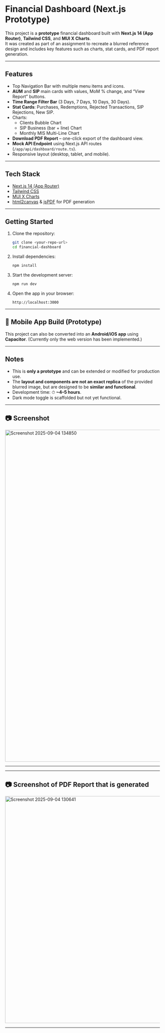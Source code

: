 # Financial Dashboard (Next.js Prototype)

This project is a **prototype** financial dashboard built with **Next.js 14 (App Router)**, **Tailwind CSS**, and **MUI X Charts**.  
It was created as part of an assignment to recreate a blurred reference design and includes key features such as charts, stat cards, and PDF report generation.

---

## Features
- Top Navigation Bar with multiple menu items and icons.  
- **AUM** and **SIP** main cards with values, MoM % change, and “View Report” buttons.  
- **Time Range Filter Bar** (3 Days, 7 Days, 10 Days, 30 Days).  
- **Stat Cards**: Purchases, Redemptions, Rejected Transactions, SIP Rejections, New SIP.  
- Charts:
  - Clients Bubble Chart  
  - SIP Business (bar + line) Chart  
  - Monthly MIS Multi-Line Chart  
- **Download PDF Report** – one-click export of the dashboard view.  
- **Mock API Endpoint** using Next.js API routes (`/app/api/dashboard/route.ts`).  
- Responsive layout (desktop, tablet, and mobile).  

---

## Tech Stack
- [Next.js 14 (App Router)](https://nextjs.org/)  
- [Tailwind CSS](https://tailwindcss.com/)  
- [MUI X Charts](https://mui.com/x/react-charts/)  
- [html2canvas](https://www.npmjs.com/package/html2canvas) & [jsPDF](https://www.npmjs.com/package/jspdf) for PDF generation  

---

## Getting Started

1. Clone the repository:
   ```bash
   git clone <your-repo-url>
   cd financial-dashboard
    ```

2. Install dependencies:

   ```bash
   npm install
   ```

3. Start the development server:

   ```bash
   npm run dev
   ```

4. Open the app in your browser:

   ```
   http://localhost:3000
   ```

---

## 📱 Mobile App Build (Prototype)

This project can also be converted into an **Android/iOS app** using **Capacitor**.
(Currently only the web version has been implemented.)

---

## Notes

* This is **only a prototype** and can be extended or modified for production use.
* The **layout and components are not an exact replica** of the provided blurred image, but are designed to be **similar and functional**.
* Development time: ⏱ **\~4–5 hours**.
* Dark mode toggle is scaffolded but not yet functional.

---

## 📷 Screenshot

<img width="1919" height="1079" alt="Screenshot 2025-09-04 134850" src="https://github.com/user-attachments/assets/58178fd4-ae78-4f0e-8db0-73ea976112cd" />


---

---

## 📷 Screenshot of PDF Report that is generated

<img width="1286" height="738" alt="Screenshot 2025-09-04 130641" src="https://github.com/user-attachments/assets/096ecc63-a744-4f88-a1e0-5ea0b3a49f96" />

---
